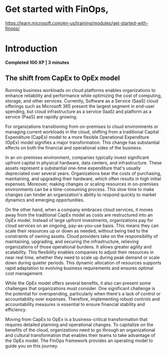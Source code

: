 


# Get started with FinOps,
  https://learn.microsoft.com/en-us/training/modules/get-started-with-finops/


 # Introduction
**Completed 100 XP | 3 minutes**

## The shift from CapEx to OpEx model

Running business workloads on cloud platforms enables organizations to enhance reliability and performance while optimizing the cost of computing, storage, and other services. Currently, Software as a Service (SaaS) cloud offerings such as Microsoft 365 present the largest segment in end-user spending, but cloud infrastructure as a service (IaaS) and platform as a service (PaaS) are rapidly growing.

For organizations transitioning from on-premises to cloud environments or managing current workloads in the cloud, shifting from a traditional Capital Expenditure (CapEx) model to a more flexible Operational Expenditure (OpEx) model signifies a major transformation. This change has substantial effects on both the financial and operational sides of the business.

In an on-premises environment, companies typically invest significant upfront capital in physical hardware, data centers, and infrastructure. These assets represent a substantial one-time expenditure that's usually depreciated over several years. Organizations bear the costs of purchasing, maintaining, and upgrading their hardware, which often results in high initial expenses. Moreover, making changes or scaling resources in on-premises environments can be a time-consuming process. This slow time to make changes can hinder an organization's ability to respond quickly to market dynamics and emerging opportunities.

On the other hand, when a company embraces cloud services, it moves away from the traditional CapEx model as costs are restructured into an OpEx model. Instead of large upfront investments, organizations pay for cloud services on an ongoing, pay-as-you-use basis. This means they can scale their resources up or down as needed, without being tied to the constraints of owning assets. Cloud providers take on the responsibility of maintaining, upgrading, and securing the infrastructure, relieving organizations of those operational burdens. It allows greater agility and scalability. This flexibility enables companies to adjust their resources in near real time, whether they need to scale up during peak demand or scale down during quieter periods. This dynamic allocation of resources supports rapid adaptation to evolving business requirements and ensures optimal cost management.

While the OpEx model offers several benefits, it also can present some challenges that organizations must consider. One significant challenge is the potential for overspending, particularly when there's a lack of control or accountability over expenses. Therefore, implementing robust controls and accountability measures is essential to ensure financial stability and efficiency.

Moving from CapEx to OpEx is a business-critical transformation that requires detailed planning and operational changes. To capitalize on the benefits of the cloud, organizations need to go through an organizational and cultural transformation that enables their teams to take advantage of the OpEx model. The FinOps framework provides an operating model to guide you on this journey.
